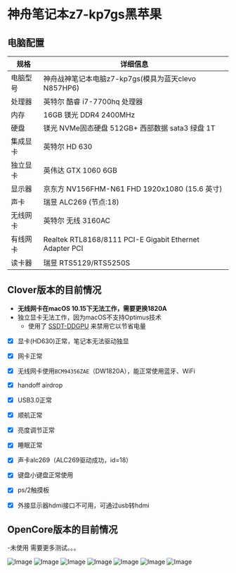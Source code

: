 # 神舟笔记本z7-kp7gs黑苹果

## 电脑配置

| 规格     | 详细信息                                     |
| -------- | ---------------------------------------- |
| 电脑型号 | 神舟战神笔记本电脑z7-kp7gs(模具为蓝天clevo N857HP6)             |
| 处理器   | 英特尔 酷睿 i7-7700hq 处理器             |
| 内存     | 16GB 镁光 DDR4 2400MHz                 |
| 硬盘     | 镁光 NVMe固态硬盘 512GB+ 西部数据 sata3 绿盘 1T                   |
| 集成显卡 | 英特尔 HD 630                            |
| 独立显卡 | 英伟达 GTX 1060 6GB                            |
| 显示器   | 京东方 NV156FHM-N61 FHD 1920x1080 (15.6 英寸) |
| 声卡     | 瑞昱 ALC269 (节点:18)                     |
| 无线网卡     | 英特尔 无线 3160AC                              |
| 有线网卡     | Realtek RTL8168/8111 PCI-E Gigabit Ethernet Adapter PCI                             |
| 读卡器   | 瑞昱 RTS5129/RTS5250S                      |


## Clover版本的目前情况

- <b>无线网卡在macOS 10.15下无法工作，需要更换1820A</b>
- 独立显卡无法工作，因为macOS不支持Optimus技术
  - 使用了 [SSDT-DDGPU](EFI/CLOVER/ACPI/patched/SSDT-DDGPU.dsl) 来禁用它以节省电量
  
- [x] 显卡(HD630)正常，笔记本无法驱动独显

- [x] 网卡正常

- [x] 无线网卡使用`BCM94356ZAE`（DW1820A），能正常使用蓝牙、WiFi

- [x] handoff airdrop

- [x] USB3.0正常

- [x] 顺航正常

- [x] 亮度调节正常

- [x] 睡眠正常

- [x] 声卡alc269（ALC269驱动成功，id=18）

- [x] 键盘小键盘正常使用

- [x] ps/2触摸板

- [x] 外接显示器hdmi接口不可用，可通过usb转hdmi



## OpenCore版本的目前情况

-未使用
需要更多测试。。。

![Image](https://github.com/657228932/hackintosh/blob/master/EFI/1.png)
![Image](https://github.com/657228932/hackintosh/blob/master/EFI/2.png)
![Image](https://github.com/657228932/hackintosh/blob/master/EFI/3.png)
![Image](https://github.com/657228932/hackintosh/blob/master/EFI/4.png)
![Image](https://github.com/657228932/hackintosh/blob/master/EFI/5.png)
![Image](https://github.com/657228932/hackintosh/blob/master/EFI/6.png)
![Image](https://github.com/657228932/hackintosh/blob/master/EFI/7.png)



